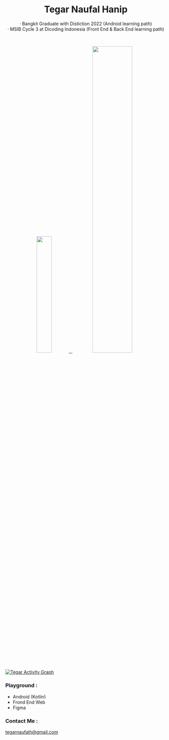 <h1 align="center">
  <b>Tegar Naufal Hanip</b>
</h1>
<p align="center">
   · Bangkit Graduate with Distiction 2022 (Android learning path)<br/>
   · MSIB Cycle 3 at Dicoding Indonesia (Front End & Back End learning path)
 </p>
<br/>
<p align="center">
  <a href="https://www.linkedin.com/in/tegarnaufalhanip" target="_blank">
    <img width="30.5%" src="https://github-contribution-stats.vercel.app/api/?username=TegarNH" />
    &nbsp;
    <img width="49.5%" src="https://github-readme-streak-stats.herokuapp.com/?user=TegarNH&theme=gruvbox&hide_border=true" />
  </a>
</p>

[![Tegar Activity Graph](https://activity-graph.herokuapp.com/graph?username=TegarNH&custom_title=TegarNH's%20Contribution%20Graph&theme=gruvbox&bg_color=282828&hide_border=true&line=d1a01f&point=c58545)](https://www.linkedin.com/in/tegarnaufalhanip)

### Playground :
- Android (Kotlin)
- Frond End Web
- Figma

### Contact Me :
[tegarnaufalh@gmail.com](mailto:tegarnaufalh@gmail.com)
